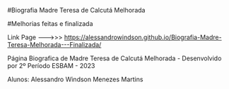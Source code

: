 #Biografia Madre Teresa de Calcutá Melhorada

#Melhorias feitas e finalizada

Link Page --->>> https://alessandrowindson.github.io/Biografia-Madre-Teresa-Melhorada---Finalizada/

Página Biografica de Madre Teresa de Calcutá Melhorada - Desenvolvido por 2º Período ESBAM - 2023

Alunos: Alessandro Windson Menezes Martins
